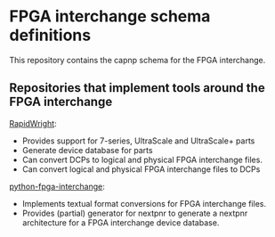 # FPGA interchange schema definitions

This repository contains the capnp schema for the FPGA interchange.

## Repositories that implement tools around the FPGA interchange

[RapidWright](https://github.com/Xilinx/RapidWright/):
 - Provides support for 7-series, UltraScale and UltraScale+ parts
 - Generate device database for parts
 - Can convert DCPs to logical and physical FPGA interchange files.
 - Can convert logical and physical FPGA interchange files to DCPs

[python-fpga-interchange](https://github.com/chipsalliance/python-fpga-interchange):
 - Implements textual format conversions for FPGA interchange files.
 - Provides (partial) generator for nextpnr to generate a nextpnr architecture
   for a FPGA interchange device database.

